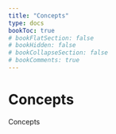 ```yaml
---
title: "Concepts"
type: docs
bookToc: true
# bookFlatSection: false
# bookHidden: false
# bookCollapseSection: false
# bookComments: true
---
```


# Concepts
Concepts